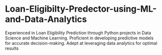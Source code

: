 # Loan-Eligibilty-Predector-using-ML-and-Data-Analytics
Experienced in Loan Eligibility Prediction through Python projects in Data Science and Machine Learning. Proficient in developing predictive models for accurate decision-making. Adept at leveraging data analytics for optimal results
